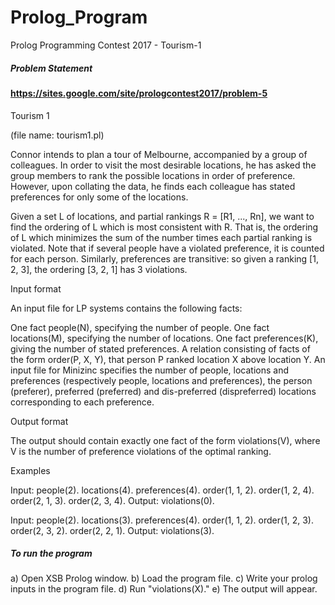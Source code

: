 # Prolog_Program
Prolog Programming Contest 2017 - Tourism-1 

##### Problem Statement #####
#### https://sites.google.com/site/prologcontest2017/problem-5 ####
Tourism 1

(file name: tourism1.pl)

Connor intends to plan a tour of Melbourne, accompanied by a group of colleagues. In order to visit the most desirable locations, he has asked the group members to rank the possible locations in order of preference. However, upon collating the data, he finds each colleague has stated preferences for only some of the locations.

Given a set L of locations, and partial rankings R = [R1, ..., Rn], we want to find the ordering of L which is most consistent with R. That is, the ordering of L which minimizes the sum of the number times each partial ranking is violated. Note that if several people have a violated preference, it is counted for each person. Similarly, preferences are transitive: so given a ranking [1, 2, 3], the ordering [3, 2, 1] has 3 violations.


Input format

An input file for LP systems contains the following facts:

One fact people(N), specifying the number of people.
One fact locations(M), specifying the number of locations.
One fact preferences(K), giving the number of stated preferences.
A relation consisting of facts of the form order(P, X, Y), that person P ranked location X above location Y.
An input file for Minizinc specifies the number of people, locations and preferences (respectively people, locations and preferences), the person (preferer), preferred (preferred) and dis-preferred (dispreferred) locations corresponding to each preference.


Output format

The output should contain exactly one fact of the form violations(V), where V is the number of preference violations of the optimal ranking.


Examples

Input: people(2). locations(4). preferences(4).  order(1, 1, 2). order(1, 2, 4). order(2, 1, 3). order(2, 3, 4). 	          Output: violations(0). 
          
Input: people(2). locations(3). preferences(4).  order(1, 1, 2). order(1, 2, 3). order(2, 3, 2). order(2, 2, 1).
Output: violations(3). 

##### To run the program ####
a) Open XSB Prolog window. 
b) Load the program file.
c) Write your prolog inputs in the program file.
d) Run "violations(X)."
e) The output will appear.
